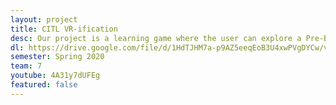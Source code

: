 ```yaml
---
layout: project
title: CITL VR-ification
desc: Our project is a learning game where the user can explore a Pre-Bactrian archaeological site called Padjart Alkmy. It is designed around a set of learning objectives, and split into stages corresponding to each objective. 
dl: https://drive.google.com/file/d/1HdTJHM7a-p9AZ5eeqEoB3U4xwPVgDYCw/view?usp=sharing
semester: Spring 2020
team: 7
youtube: 4A31y7dUFEg
featured: false
---
```

